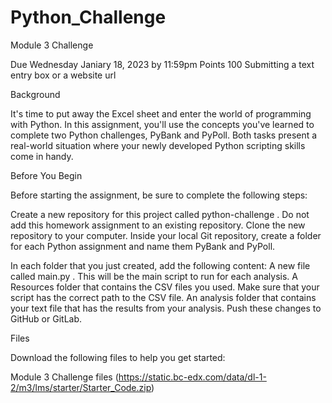# Python_Challenge

Module 3 Challenge

Due Wednesday Janiary 18, 2023 by 11:59pm 
Points 100 Submitting a text entry box or a website url

Background

It's time to put away the Excel sheet and enter the world of programming with Python. In this assignment, you'll use the concepts you've learned to complete two Python challenges, PyBank and PyPoll. Both tasks present a real-world situation where your newly developed Python scripting skills come in handy.

Before You Begin

Before starting the assignment, be sure to complete the following steps:

Create a new repository for this project called python-challenge . Do not add this homework assignment to an existing repository.
Clone the new repository to your computer.
Inside your local Git repository, create a folder for each Python assignment and name them PyBank and PyPoll.

In each folder that you just created, add the following content:
A new file called main.py . This will be the main script to run for each analysis.
A Resources folder that contains the CSV files you used. Make sure that your script has the correct path to the
CSV file.
An analysis folder that contains your text file that has the results from your analysis.
Push these changes to GitHub or GitLab.

Files

Download the following files to help you get started:

Module 3 Challenge files (https://static.bc-edx.com/data/dl-1-2/m3/lms/starter/Starter_Code.zip)